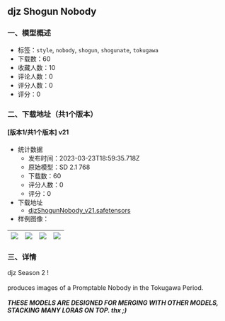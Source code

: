 ## djz Shogun Nobody
### 一、模型概述

- 标签：`style`, `nobody`, `shogun`, `shogunate`, `tokugawa`
- 下载数：60
- 收藏人数：10
- 评论人数：0
- 评分人数：0
- 评分：0

### 二、下载地址（共1个版本）

#### [版本1/共1个版本] v21

- 统计数据
  - 发布时间：2023-03-23T18:59:35.718Z
  - 原始模型：SD 2.1 768
  - 下载数：60
  - 评分人数：0
  - 评分：0
- 下载地址
  - [djzShogunNobody_v21.safetensors](https://civitai.com/api/download/models/27357)
- 样例图像：

| <img src="https://image.civitai.com/xG1nkqKTMzGDvpLrqFT7WA/80260064-d75b-439b-05a3-ec71f7b7d800/width=450/301162.jpeg" /> | <img src="https://image.civitai.com/xG1nkqKTMzGDvpLrqFT7WA/47435e72-d34a-4903-6684-abbc06a3ec00/width=450/315052.jpeg" /> | <img src="https://image.civitai.com/xG1nkqKTMzGDvpLrqFT7WA/02ff631a-d678-4091-3f95-821addb68600/width=450/315057.jpeg" /> | <img src="https://image.civitai.com/xG1nkqKTMzGDvpLrqFT7WA/e7904a5a-3c75-4ca0-3cac-960adc0f1000/width=450/315056.jpeg" /> |
| ---- | ---- | ---- | ---- |


### 三、详情
<p>djz Season 2 !<br /><br />produces images of a Promptable Nobody in the Tokugawa Period.<br /><br /><strong><em>THESE MODELS ARE DESIGNED FOR MERGING WITH OTHER MODELS, STACKING MANY LORAS ON TOP. thx ;)</em></strong></p>